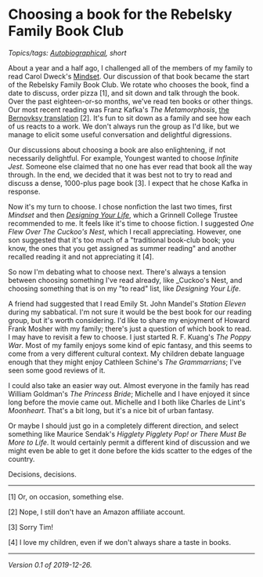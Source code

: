 Choosing a book for the Rebelsky Family Book Club
=================================================

*Topics/tags: [Autobiographical](index-biographical), short*

About a year and a half ago, I challenged all of the members of my
family to read Carol Dweck's [Mindset](family-book-club-mindset).
Our discussion of that book became the start of the Rebelsky Family
Book Club.  We rotate who chooses the book, find a date to discuss,
order pizza [1], and sit down and talk through the book.  Over the
past eighteen-or-so months, we've read ten books or other things.
Our most recent reading was Franz Kafka's _The Metamorphosis_, [the
Bernovksy
translation](https://smile.amazon.com/Metamorphosis-New-Translation-Susan-Bernofsky/dp/B00MW6AUUA/)
[2].  It's fun to sit down as a family and see how each of us reacts
to a work.  We don't always run the group as I'd like, but we manage
to elicit some useful conversation and delightful digressions.

Our discussions about choosing a book are also enlightening, if not
necessarily delightful.  For example, Youngest wanted to choose
_Infinite Jest_.  Someone else claimed that no one has ever read
that book all the way through.  In the end, we decided that it was
best not to try to read and discuss a dense, 1000-plus page book
[3].  I expect that he chose Kafka in response.

Now it's my turn to choose.  I chose nonfiction the last two times,
first _Mindset_ and then [_Designing Your
Life_](https://www.amazon.com/Designing-Your-Life-Well-Lived-Joyful/dp/1101875321/),
which a Grinnell College Trustee recommended to me.  It feels like it's
time to choose fiction.  I suggested _One Flew Over The Cuckoo's Nest_,
which I recall appreciating.  However, one son suggested that it's
too much of a "traditional book-club book; you know, the ones that
you get assigned as summer reading" and another recalled reading it
and not appreciating it [4].

So now I'm debating what to choose next.  There's always a tension
between choosing something I've read already, like _Cuckoo's Nest, and
choosing something that is on my "to read" list, like _Designing Your
Life_.

A friend had suggested that I read Emily St. John Mandel's _Station
Eleven_ during my sabbatical.  I'm not sure it would be the best
book for our reading group, but it's worth considering.  I'd like
to share my enjoyment of Howard Frank Mosher with my family; there's
just a question of which book to read.  I may have to revisit a few
to choose.  I just started R. F. Kuang's _The Poppy War_.  Most of my
family enjoys some kind of epic fantasy, and this seems to come from
a very different cultural context.  My children debate language enough
that they might enjoy Cathleen Schine's _The Grammarrians_; I've seen
some good reviews of it.

I could also take an easier way out.  Almost everyone in the family
has read William Goldman's _The Princess Bride_; Michelle and I
have enjoyed it since long before the movie came out.  Michelle and
I both like Charles de Lint's _Moonheart_.  That's a bit long, but
it's a nice bit of urban fantasy.

Or maybe I should just go in a completely different direction, and
select something like Maurice Sendak's _Higglety Pigglety Pop! or
There Must Be More to Life_.  It would certainly permit a different
kind of discussion and we might even be able to get it done before
the kids scatter to the edges of the country.

Decisions, decisions.

---

[1] Or, on occasion, something else.

[2] Nope, I still don't have an Amazon affiliate account.

[3] Sorry Tim!

[4] I love my children, even if we don't always share a taste in
books.

---

*Version 0.1 of 2019-12-26.*
